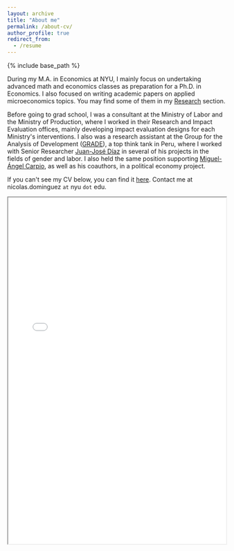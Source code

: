 ```yaml
---
layout: archive
title: "About me"
permalink: /about-cv/
author_profile: true
redirect_from:
  - /resume
---
```


{% include base_path %}

During my M.A. in Economics at NYU, I mainly focus on undertaking advanced math and economics classes as preparation for a Ph.D. in Economics. I also focused on writing academic papers on applied microeconomics topics. You may find some of them in my [Research](https://nicoidominguez.github.io/research/) section. 

Before going to grad school, I was a consultant at the Ministry of Labor and the Ministry of Production, where I worked in their Research and Impact Evaluation offices, mainly developing impact evaluation designs for each Ministry's interventions. I also was a research assistant at the Group for the Analysis of Development ([GRADE](https://www.grade.org.pe/en/)), a top think tank in Peru, where I worked with Senior Researcher [Juan-José Díaz](http://www.grade.org.pe/en/investigadores/personal/jjdiaz/) in several of his projects in the fields of gender and labor. I also held the same position supporting [Miguel-Ángel Carpio](https://sites.google.com/view/miguel-angel-carpio), as well as his coauthors, in a political economy project. 

If you can't see my CV below, you can find it [here](https://github.com/nicoidominguez/nicoidominguez.github.io/blob/0cc7a5f2f35ec359e1bf4a29c0aa431cc6ba0f17/files/Nicolas%20Dominguez%20-%20CV_Jun22.pdf). Contact me at nicolas.dominguez `at` nyu `dot` edu.

<iframe src="/files/Nicolas%20Dominguez%20-%20CV_Jun22.pdf" width="100%" height="800px">    </iframe>
